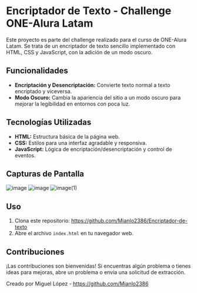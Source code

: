 # Encriptador de Texto - Challenge ONE-Alura Latam

Este proyecto es parte del challenge realizado para el curso de ONE-Alura Latam. Se trata de un encriptador de texto sencillo implementado con HTML, CSS y JavaScript, con la adición de un modo oscuro.

## Funcionalidades

- **Encriptación y Desencriptación:** Convierte texto normal a texto encriptado y viceversa.
- **Modo Oscuro:** Cambia la apariencia del sitio a un modo oscuro para mejorar la legibilidad en entornos con poca luz.


## Tecnologías Utilizadas

- **HTML:** Estructura básica de la página web.
- **CSS:** Estilos para una interfaz agradable y responsiva.
- **JavaScript:** Lógica de encriptación/desencriptación y control de eventos.

## Capturas de Pantalla
![image](https://github.com/Mianlo2386/Encriptador-de-texto/assets/116380765/c1cb349f-478b-420e-8580-514570be7f84)
![image](https://github.com/Mianlo2386/Encriptador-de-texto/assets/116380765/357dc8ec-31a3-474f-9c7c-c9d566293369)
![image(1)](https://github.com/Mianlo2386/Encriptador-de-texto/assets/116380765/9bc20a48-e1e3-45b8-88b3-77f3eb992e45)


## Uso

1. Clona este repositorio: https://github.com/Mianlo2386/Encriptador-de-texto
2. Abre el archivo `index.html` en tu navegador web.

## Contribuciones

¡Las contribuciones son bienvenidas! Si encuentras algún problema o tienes ideas para mejoras, abre un problema o envía una solicitud de extracción.


Creado por Miguel López - https://github.com/Mianlo2386
